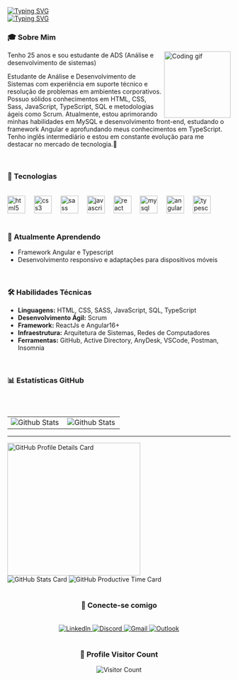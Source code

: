 <a href="https://git.io/typing-svg"><img src="https://readme-typing-svg.herokuapp.com?font=Fira+Code&pause=1000&color=F7447E&width=435&lines=Ol%C3%A1!+Como+vai%3F%F0%9F%91%8B" alt="Typing SVG" /></a>
<br>
<a href="https://git.io/typing-svg"><img src="https://readme-typing-svg.herokuapp.com?font=Fira+Code&weight=300&pause=1000&color=F72C4B&width=500&lines=Meu+nome+%C3%A9+Ingrid+Vianna+de+Oliveira+%F0%9F%92%95" alt="Typing SVG" /></a>
<br>
<h3 align="left">🎓 Sobre Mim</h3>
<img align="right" height="150" src="https://media0.giphy.com/media/v1.Y2lkPTc5MGI3NjExcDlyeGk0cWI2dnF1ZHI4dHB1aDQ3M3BxOXU5Nm9lNzZ4bXpicWc5eSZlcD12MV9pbnRlcm5hbF9naWZfYnlfaWQmY3Q9Zw/66pRZHpxoOOXvf8zQX/giphy.gif" alt="Coding gif" />
<p>
  Tenho 25 anos e sou estudante de ADS (Análise e desenvolvimento de sistemas)
</p>
<p align="left" >
  Estudante de Análise e Desenvolvimento de Sistemas com experiência em suporte técnico e resolução de problemas em ambientes corporativos. Possuo sólidos conhecimentos em HTML, CSS, Sass, JavaScript, TypeScript, SQL e metodologias ágeis como Scrum. Atualmente, estou aprimorando minhas habilidades em MySQL e desenvolvimento front-end, estudando o framework Angular e aprofundando meus conhecimentos em TypeScript. Tenho inglês intermediário e estou em constante evolução para me destacar no mercado de tecnologia.🚀
</p>
<br>
<h3 align="left">🚀 Tecnologias</h3>
<br>
<div align="left">
  <img src="https://cdn.jsdelivr.net/gh/devicons/devicon/icons/html5/html5-original.svg" height="40" alt="html5 logo"  />
  <img width="12" />
  <img src="https://cdn.jsdelivr.net/gh/devicons/devicon/icons/css3/css3-original.svg" height="40" alt="css3 logo"  />
  <img width="12" />
  <img src="https://cdn.jsdelivr.net/gh/devicons/devicon/icons/sass/sass-original.svg" height="40" alt="sass logo"  />
  <img width="12" />
  <img src="https://cdn.jsdelivr.net/gh/devicons/devicon/icons/javascript/javascript-original.svg" height="40" alt="javascript logo"  />
  <img width="12" />
  <img src="https://cdn.jsdelivr.net/gh/devicons/devicon/icons/react/react-original.svg" height="40" alt="react logo"  />
  <img width="12" />
  <img src="https://cdn.jsdelivr.net/gh/devicons/devicon/icons/mysql/mysql-original.svg" height="40" alt="mysql logo"  />
  <img width="12" />
  <img src="https://cdn.jsdelivr.net/gh/devicons/devicon/icons/angularjs/angularjs-original.svg" height="40" alt="angularjs logo"  />
  <img width="12" />
  <img src="https://cdn.jsdelivr.net/gh/devicons/devicon/icons/typescript/typescript-original.svg" height="40" alt="typescript logo"  />
</div>
<br>
<h3 align="left">🌱 Atualmente Aprendendo</h3>
<ul>
  <li>Framework Angular e Typescript</li>
  <li>Desenvolvimento responsivo e adaptações para dispositivos móveis</li>
</ul>
<br>
<h3 align="left">🛠 Habilidades Técnicas</h3>
<ul>
  <li><strong>Linguagens:</strong> HTML, CSS, SASS, JavaScript, SQL, TypeScript</li>
  <li><strong>Desenvolvimento Ágil:</strong> Scrum</li>
  <li><strong>Framework:</strong> ReactJs e Angular16+</li>
  <li><strong>Infraestrutura:</strong> Arquitetura de Sistemas, Redes de Computadores</li>
  <li><strong>Ferramentas:</strong> GitHub, Active Directory, AnyDesk, VSCode, Postman, Insomnia</li>
</ul>
<br>
<h3 align="left">📊 Estatísticas GitHub</h3>
<br>
<br>
<table>
  <tr>
    <td>
      <img
        align="left"
        src="https://github-readme-stats.vercel.app/api?username=viannaingrid&theme=dark&hide_border=false&include_all_commits=true"
        alt="Github Stats"
      />
    </td>
    <td>
      <img
        align="left"
        src="https://github-readme-stats.vercel.app/api/top-langs/?username=viannaingrid&theme=dark&hide_border=false&include_all_commits=true&count_private=true&layout=compact"
        alt="Github Stats"
      />
    </td>
  </tr>
</table>

--- 

  <img src="http://github-profile-summary-cards.vercel.app/api/cards/profile-details?username=viannaingrid&theme=aura_dark" alt="GitHub Profile Details Card" height="300px">

</div>
<br>
<div>
  <img src="http://github-profile-summary-cards.vercel.app/api/cards/stats?username=viannaingrid&theme=aura_dark" alt="GitHub Stats Card">
<img src="http://github-profile-summary-cards.vercel.app/api/cards/productive-time?username=viannaingrid&theme=aura_dark&utcOffset=8" alt="GitHub Productive Time Card">

</div>
<br>
<h3 align="center">🤝 Conecte-se comigo</h3>
<br>
<div align="center">
  <a href="https://www.linkedin.com/in/ingrid-vianna/" target="_blank">
    <img src="https://img.shields.io/badge/-LinkedIn-%230077B5?style=for-the-badge&logo=linkedin&logoColor=white" alt="LinkedIn">
  </a>
  <a href="https://discord.com/users/ingrid.vianna" target="_blank">
    <img src="https://img.shields.io/badge/-Discord-%237289DA?style=for-the-badge&logo=discord&logoColor=white" alt="Discord">
  </a>
  <a href="mailto:viannaingrid856@gmail.com">
    <img src="https://img.shields.io/badge/-Gmail-%23333?style=for-the-badge&logo=gmail&logoColor=white" alt="Gmail">
  </a>
  <a href="mailto:ingrid.vianna1@outlook.com">
    <img src="https://img.shields.io/badge/-Outlook-%230078D4?style=for-the-badge&logo=microsoft-outlook&logoColor=white" alt="Outlook">
  </a>
</div>
<br>
<div align="center">
  <h3><b>📍 Profile Visitor Count</b></h3>
</div>
<div align="center">
  <img src="https://profile-counter.glitch.me/viannaingrid/count.svg?" alt="Visitor Count" />
</div>
